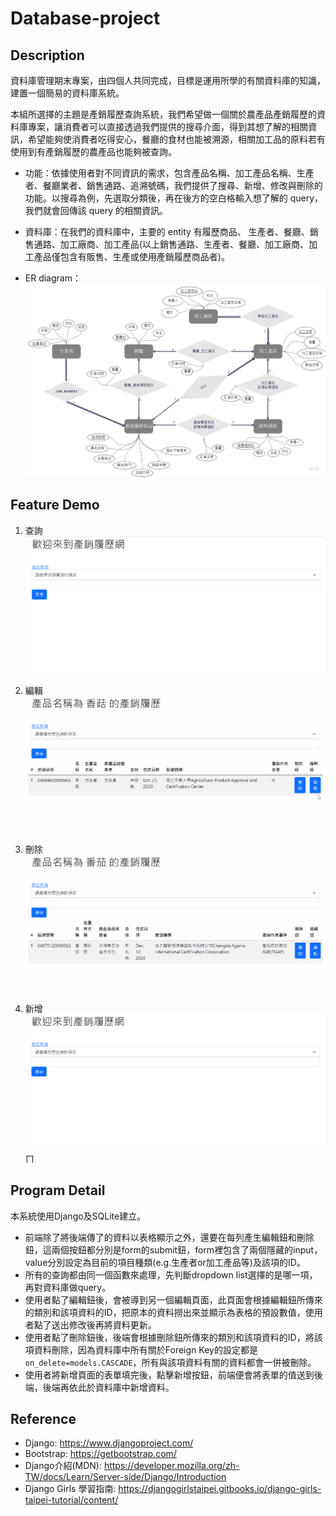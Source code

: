 # Database-project

## Description
資料庫管理期末專案，由四個人共同完成，目標是運用所學的有關資料庫的知識，建置一個簡易的資料庫系統。

本組所選擇的主題是產銷履歷查詢系統，我們希望做一個關於農產品產銷履歷的資料庫專案，讓消費者可以直接透過我們提供的搜尋介面，得到其想了解的相關資訊，希望能夠使消費者吃得安心，餐廳的食材也能被溯源，相關加工品的原料若有使用到有產銷履歷的農產品也能夠被查詢。

- 功能：依據使用者對不同資訊的需求，包含產品名稱、加工產品名稱、生產者、餐廳業者、銷售通路、追溯號碼，我們提供了搜尋、新增、修改與刪除的功能。以搜尋為例，先選取分類後，再在後方的空白格輸入想了解的 query，我們就會回傳該 query 的相關資訊。

- 資料庫：在我們的資料庫中，主要的 entity 有履歷商品、 生產者、餐廳、銷售通路、加工廠商、加工產品(以上銷售通路、生產者、餐廳、加工廠商、加工產品僅包含有販售、生產或使用產銷履歷商品者)。

- ER diagram：
![image](https://github.com/JJJamieee/Database-project/blob/main/image1.jpg)


## Feature Demo
1. 查詢
![image](https://github.com/JJJamieee/Database-project/blob/main/database_search.gif)

2. 編輯
![image](https://github.com/JJJamieee/Database-project/blob/main/database_edit.gif)

3. 刪除
![image](https://github.com/JJJamieee/Database-project/blob/main/database_delete.gif)

4. 新增
![image](https://github.com/JJJamieee/Database-project/blob/main/database_create.gif)ㄇ

## Program Detail
本系統使用Django及SQLite建立。

- 前端除了將後端傳了的資料以表格顯示之外，還要在每列產生編輯鈕和刪除鈕，這兩個按鈕都分別是form的submit鈕，form裡包含了兩個隱藏的input，value分別設定為目前的項目種類(e.g.生產者or加工產品等)及該項的ID。
- 所有的查詢都由同一個函數來處理，先判斷dropdown list選擇的是哪一項，再對資料庫做query。
- 使用者點了編輯鈕後，會被導到另一個編輯頁面，此頁面會根據編輯鈕所傳來的類別和該項資料的ID，把原本的資料撈出來並顯示為表格的預設數值，使用者點了送出修改後再將資料更新。
- 使用者點了刪除鈕後，後端會根據刪除鈕所傳來的類別和該項資料的ID，將該項資料刪除，因為資料庫中所有關於Foreign Key的設定都是`on_delete=models.CASCADE`，所有與該項資料有關的資料都會一併被刪除。
- 使用者將新增頁面的表單填完後，點擊新增按鈕，前端便會將表單的值送到後端，後端再依此於資料庫中新增資料。

## Reference
- Django: https://www.djangoproject.com/
- Bootstrap: https://getbootstrap.com/
- Django介紹(MDN): https://developer.mozilla.org/zh-TW/docs/Learn/Server-side/Django/Introduction
- Django Girls 學習指南: https://djangogirlstaipei.gitbooks.io/django-girls-taipei-tutorial/content/
